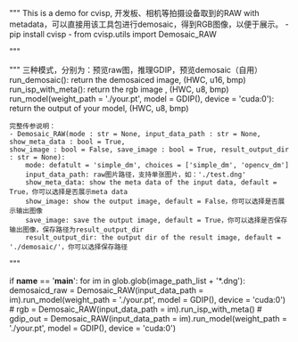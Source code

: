 
"""
This is a demo for cvisp, 开发板、相机等拍摄设备取到的RAW with metadata，可以直接用该工具包进行demosaic，得到RGB图像，以便于展示。
    - pip install cvisp
    - from cvisp.utils import Demosaic_RAW
    
"""

"""
三种模式，分别为：预览raw图，推理GDIP，预览demosaic（自用）
    run_demosaic(): return the demosaiced image, (HWC, u16, bmp)
    run_isp_with_meta(): return the rgb image , (HWC, u8, bmp)
    run_model(weight_path = './your.pt', model = GDIP(), device = 'cuda:0'): return the output of       your          model, (HWC, u8, bmp) 
    
    完整传参说明：
    - Demosaic_RAW(mode : str = None, input_data_path : str = None, show_meta_data : bool = True, 
    show_image : bool = False, save_image : bool = True, result_output_dir : str = None):
        mode: defatult = 'simple_dm', choices = ['simple_dm', 'opencv_dm']
        input_data_path: raw图片路径，支持单张图片，如：'./test.dng'
        show_meta_data: show the meta data of the input data, default = True，你可以选择是否展示meta data
        show_image: show the output image, default = False，你可以选择是否展示输出图像
        save_image: save the output image, default = True，你可以选择是否保存输出图像，保存路径为result_output_dir
        result_output_dir: the output dir of the result image, default = './demosaic/'，你可以选择保存路径
"""

if __name__ == '__main__':
    for im in glob.glob(image_path_list + '*.dng'):
        demosaicd_raw = Demosaic_RAW(input_data_path = im).run_model(weight_path = './your.pt', model = GDIP(), device = 'cuda:0')
        # rgb = Demosaic_RAW(input_data_path = im).run_isp_with_meta()
        # gdip_out = Demosaic_RAW(input_data_path = im).run_model(weight_path = './your.pt', model = GDIP(), device = 'cuda:0')
